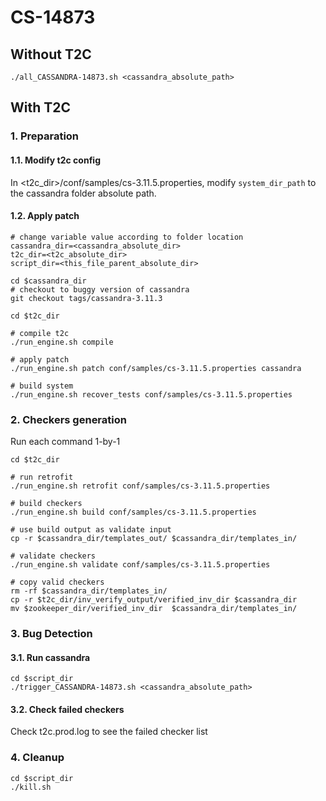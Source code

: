 # CS-14873

## Without T2C
```
./all_CASSANDRA-14873.sh <cassandra_absolute_path>
```

## With T2C
### 1. Preparation
#### 1.1. Modify t2c config
In <t2c_dir>/conf/samples/cs-3.11.5.properties, modify `system_dir_path` to the cassandra folder absolute path.

#### 1.2. Apply patch
```
# change variable value according to folder location
cassandra_dir=<cassandra_absolute_dir>
t2c_dir=<t2c_absolute_dir>
script_dir=<this_file_parent_absolute_dir>

cd $cassandra_dir
# checkout to buggy version of cassandra
git checkout tags/cassandra-3.11.3

cd $t2c_dir

# compile t2c
./run_engine.sh compile

# apply patch
./run_engine.sh patch conf/samples/cs-3.11.5.properties cassandra

# build system
./run_engine.sh recover_tests conf/samples/cs-3.11.5.properties
```
### 2. Checkers generation
Run each command 1-by-1
```
cd $t2c_dir

# run retrofit
./run_engine.sh retrofit conf/samples/cs-3.11.5.properties 

# build checkers
./run_engine.sh build conf/samples/cs-3.11.5.properties

# use build output as validate input
cp -r $cassandra_dir/templates_out/ $cassandra_dir/templates_in/

# validate checkers
./run_engine.sh validate conf/samples/cs-3.11.5.properties

# copy valid checkers
rm -rf $cassandra_dir/templates_in/
cp -r $t2c_dir/inv_verify_output/verified_inv_dir $cassandra_dir
mv $zookeeper_dir/verified_inv_dir  $cassandra_dir/templates_in/
```
### 3. Bug Detection
#### 3.1. Run cassandra
```
cd $script_dir
./trigger_CASSANDRA-14873.sh <cassandra_absolute_path>
```

#### 3.2. Check failed checkers
Check t2c.prod.log to see the failed checker list

### 4. Cleanup
```
cd $script_dir
./kill.sh
```
